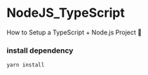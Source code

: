 # NodeJS_TypeScript
How to Setup a TypeScript + Node.js Project 🍺

### install dependency

```bash
yarn install
```